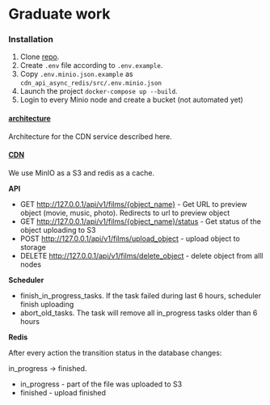 # Graduate work

### Installation

1. Clone [repo](https://github.com/dkarpele/graduate_work).
2. Create ```.env``` file according to ```.env.example```.
3. Copy ```.env.minio.json.example``` as ```cdn_api_async_redis/src/.env.minio.json```
4. Launch the project ```docker-compose up --build```.
5. Login to every Minio node and create a bucket (not automated yet)


#### [architecture](architecture)

Architecture for the CDN service described here.

#### [CDN](cdn_api_async_redis)

We use MinIO as a S3 and redis as a cache. 

**API**

- GET http://127.0.0.1/api/v1/films/{object_name} - Get URL to preview object (movie, music, photo). Redirects to url to preview object
- GET http://127.0.0.1/api/v1/films/{object_name}/status - Get status of the object uploading to S3
- POST http://127.0.0.1/api/v1/films/upload_object - upload object to storage
- DELETE http://127.0.0.1/api/v1/films/delete_object - delete object from alll nodes

**Scheduler**

- finish_in_progress_tasks. If the task failed during last 6 hours, scheduler finish uploading
- abort_old_tasks. The task will remove all in_progress tasks older than 6 hours

**Redis**

After every action the transition status in the database changes:

in_progress -> finished.

- in_progress - part of the file was uploaded to S3
- finished - upload finished
